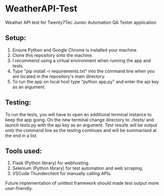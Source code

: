 # WeatherAPI-Test
Weather API test for Twenty7Tec Junior Automation QA Tester application

## Setup:

1. Ensure Python and Google Chrome is installed your machine.
2. Clone this repository onto the machine.
3. I recommend using a virtual environment when running the app and tests.
4. Type "pip install -r requirements.txt" into the command line when you are located in the repository's main directory.
5. To run the app on local host type "python app.py" and enter the api key as an argument.

## Testing:

To run the tests, you will have to open an additional terminal instance to keep the app going. On the new terminal change directory to ./tests/ and launch tests.py with the api key as an argument. Test results will be output onto the command line as the testing continues and will be summarised at the end in a list.

## Tools used:

1. Flask (Python library) for webhosting.
2. Selenium (Python library) for test automation and web scraping.
3. VSCode Thunderclient for manually calling APIs.

Future implementation of unittest framework should made test output more user-friendly.
